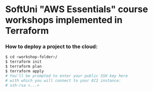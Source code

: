 # SoftUni "AWS Essentials" course workshops implemented in Terraform

### How to deploy a project to the cloud:
```bash
$ cd <workshop-folder>/
$ terraform init
$ terraform plan
$ terraform apply
# You'll be prompted to enter your public SSH key here
# with which you will connect to your EC2 instance:
# ssh-rsa <...>
```
